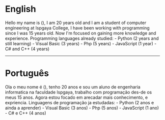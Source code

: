 <h1>English</h1>
Hello my name is (), I am 20 years old and I am a student of computer engineering at Ispgaya College, I have been working with programming since I was 15 years old.
Now I'm focused on gaining more knowledge and experience.
Programming languages already studied:
- Python (2 years and still learning)
- Visual Basic (3 years)
- Php (5 years)
- JavaScript (1 year)
- C# and C++ (4 years)
<hr>
<h1>Português</h1>
Ola o meu nome é (), tenho 20 anos e sou um aluno de engenharia informatica na faculdade Ispgaya, trabalho com programação des-de os meus 15 anos.
Agora estou focado em arecadar mais conhecimento, e expriencia.
Linguagens de programação ja estudadas:
- Python (2 anos e ainda a aprender)
- Visual Basic (3 anos)
- Php (5 anos)
- JavaScript (1 ano)
- C# e C++ (4 anos)

